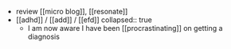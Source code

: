 - review [[micro blog]], [[resonate]]
- [[adhd]] / [[add]] / [[efd]]
  collapsed:: true
	- I am now aware I have been [[procrastinating]] on getting a diagnosis